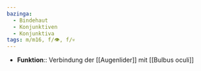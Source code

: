 ```yaml
---
bazinga:
  - Bindehaut
  - Konjunktiven
  - Konjunktiva
tags: m/m16, f/👁️, f/💀
---
```

- **Funktion**:: Verbindung der [[Augenlider]] mit [[Bulbus oculi]]